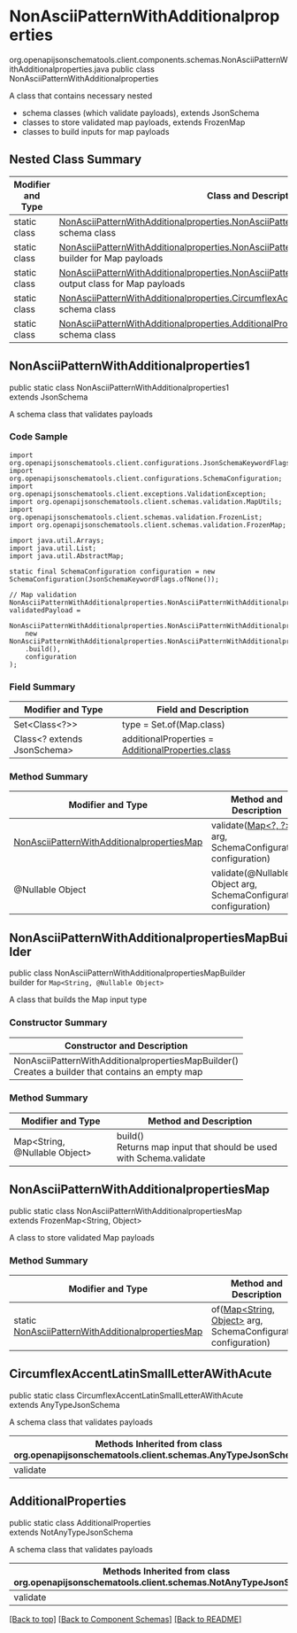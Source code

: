 # NonAsciiPatternWithAdditionalproperties
org.openapijsonschematools.client.components.schemas.NonAsciiPatternWithAdditionalproperties.java
public class NonAsciiPatternWithAdditionalproperties

A class that contains necessary nested
- schema classes (which validate payloads), extends JsonSchema
- classes to store validated map payloads, extends FrozenMap
- classes to build inputs for map payloads

## Nested Class Summary
| Modifier and Type | Class and Description |
| ----------------- | ---------------------- |
| static class | [NonAsciiPatternWithAdditionalproperties.NonAsciiPatternWithAdditionalproperties1](#nonasciipatternwithadditionalproperties1)<br> schema class |
| static class | [NonAsciiPatternWithAdditionalproperties.NonAsciiPatternWithAdditionalpropertiesMapBuilder](#nonasciipatternwithadditionalpropertiesmapbuilder)<br> builder for Map payloads |
| static class | [NonAsciiPatternWithAdditionalproperties.NonAsciiPatternWithAdditionalpropertiesMap](#nonasciipatternwithadditionalpropertiesmap)<br> output class for Map payloads |
| static class | [NonAsciiPatternWithAdditionalproperties.CircumflexAccentLatinSmallLetterAWithAcute](#circumflexaccentlatinsmallletterawithacute)<br> schema class |
| static class | [NonAsciiPatternWithAdditionalproperties.AdditionalProperties](#additionalproperties)<br> schema class |

## NonAsciiPatternWithAdditionalproperties1
public static class NonAsciiPatternWithAdditionalproperties1<br>
extends JsonSchema

A schema class that validates payloads

### Code Sample
```
import org.openapijsonschematools.client.configurations.JsonSchemaKeywordFlags;
import org.openapijsonschematools.client.configurations.SchemaConfiguration;
import org.openapijsonschematools.client.exceptions.ValidationException;
import org.openapijsonschematools.client.schemas.validation.MapUtils;
import org.openapijsonschematools.client.schemas.validation.FrozenList;
import org.openapijsonschematools.client.schemas.validation.FrozenMap;

import java.util.Arrays;
import java.util.List;
import java.util.AbstractMap;

static final SchemaConfiguration configuration = new SchemaConfiguration(JsonSchemaKeywordFlags.ofNone());

// Map validation
NonAsciiPatternWithAdditionalproperties.NonAsciiPatternWithAdditionalpropertiesMap validatedPayload =
    NonAsciiPatternWithAdditionalproperties.NonAsciiPatternWithAdditionalproperties1.validate(
    new NonAsciiPatternWithAdditionalproperties.NonAsciiPatternWithAdditionalpropertiesMapBuilder()
    .build(),
    configuration
);
```

### Field Summary
| Modifier and Type | Field and Description |
| ----------------- | ---------------------- |
| Set<Class<?>> | type = Set.of(Map.class) |
| Class<? extends JsonSchema> | additionalProperties = [AdditionalProperties.class](#additionalproperties) |

### Method Summary
| Modifier and Type | Method and Description |
| ----------------- | ---------------------- |
| [NonAsciiPatternWithAdditionalpropertiesMap](#nonasciipatternwithadditionalpropertiesmap) | validate([Map&lt;?, ?&gt;](#nonasciipatternwithadditionalpropertiesmapbuilder) arg, SchemaConfiguration configuration) |
| @Nullable Object | validate(@Nullable Object arg, SchemaConfiguration configuration) |
## NonAsciiPatternWithAdditionalpropertiesMapBuilder
public class NonAsciiPatternWithAdditionalpropertiesMapBuilder<br>
builder for `Map<String, @Nullable Object>`

A class that builds the Map input type

### Constructor Summary
| Constructor and Description |
| --------------------------- |
| NonAsciiPatternWithAdditionalpropertiesMapBuilder()<br>Creates a builder that contains an empty map |

### Method Summary
| Modifier and Type | Method and Description |
| ----------------- | ---------------------- |
| Map<String, @Nullable Object> | build()<br>Returns map input that should be used with Schema.validate |

## NonAsciiPatternWithAdditionalpropertiesMap
public static class NonAsciiPatternWithAdditionalpropertiesMap<br>
extends FrozenMap<String, Object>

A class to store validated Map payloads

### Method Summary
| Modifier and Type | Method and Description |
| ----------------- | ---------------------- |
| static [NonAsciiPatternWithAdditionalpropertiesMap](#nonasciipatternwithadditionalpropertiesmap) | of([Map<String, Object>](#nonasciipatternwithadditionalpropertiesmapbuilder) arg, SchemaConfiguration configuration) |

## CircumflexAccentLatinSmallLetterAWithAcute
public static class CircumflexAccentLatinSmallLetterAWithAcute<br>
extends AnyTypeJsonSchema

A schema class that validates payloads

| Methods Inherited from class org.openapijsonschematools.client.schemas.AnyTypeJsonSchema |
| ------------------------------------------------------------------ |
| validate                                                           |

## AdditionalProperties
public static class AdditionalProperties<br>
extends NotAnyTypeJsonSchema

A schema class that validates payloads

| Methods Inherited from class org.openapijsonschematools.client.schemas.NotAnyTypeJsonSchema |
| ------------------------------------------------------------------ |
| validate                                                           |

[[Back to top]](#top) [[Back to Component Schemas]](../../../README.md#Component-Schemas) [[Back to README]](../../../README.md)
